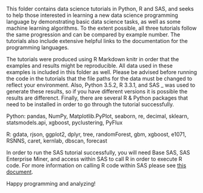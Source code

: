 This folder contains data science tutorials in Python, R and SAS, and seeks to help those interested in learning a new data science programming language by demonstrating basic data science tasks, as well as some machine learning algorithms.  To the extent possible, all three tutorials follow the same progression and can be compared by example number.  The tutorials also include extensive helpful links to the documentation for the programming languages.  

The tutorials were produced using R Markdown knitr in order that the examples and results might be reproducible.  All data used in these examples is included in this folder as well.  Please be advised before running the code in the tutorials that the file paths for the data must be changed to reflect your environment.  Also, Python 3.5.2, R 3.3.1, and SAS _ was used to generate these results, so if you have different versions it is possible the results are differenct.  Finally, there are several R & Python packages that need to be installed in order to go through the tutorial successfully.

Python: pandas, NumPy, Matplotlib.PyPlot, seaborn, re, decimal, sklearn, statsmodels.api, xgboost, pyclustering, PyFlux

R: gdata, rjson, ggplot2, dplyr, tree, randomForest, gbm, xgboost, e1071, RSNNS, caret, kernlab, dbscan, forecast

In order to run the SAS tutorial successfully, you will need Base SAS, SAS Enterprise Miner, and access within SAS to call R in order to execute R code.  For more information on calling R code within SAS please see [this document](https://www.google.com.au/search?q=calling+R+within+SAS&oq=calling+R+within+SAS&aqs=chrome..69i57j0l3.5127j0j7&sourceid=chrome&ie=UTF-8).

Happy programming and analyzing!
